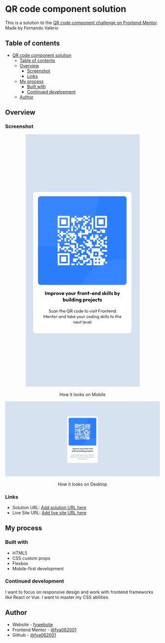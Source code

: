 # QR code component solution

This is a solution to the [QR code component challenge on Frontend Mentor](https://www.frontendmentor.io/challenges/qr-code-component-iux_sIO_H). Made by Fernando Valerio

## Table of contents

- [QR code component solution](#qr-code-component-solution)
  - [Table of contents](#table-of-contents)
  - [Overview](#overview)
    - [Screenshot](#screenshot)
    - [Links](#links)
  - [My process](#my-process)
    - [Built with](#built-with)
    - [Continued development](#continued-development)
  - [Author](#author)

## Overview

### Screenshot
<p align="center">
  <img src="./images/mobile.png">
</p>
<p align="center">
How it looks on Mobile
</p>

<p align="center">
  <img src="./images/desktop.png">
</p>



<p align="center">
  How it looks on Desktop
</p>

### Links

- Solution URL: [Add solution URL here](https://your-solution-url.com)
- Live Site URL: [Add live site URL here](https://your-live-site-url.com)

## My process

### Built with

- HTML5
- CSS custom props
- Flexbox
- Mobile-first development


### Continued development

I want to focus on responsive design and work with frontend frameworks like React or Vue. I want to master my CSS abilities.

## Author

- Website - [fvwebsite](https://fvwebsite.netlify.app/)
- Frontend Mentor - [@fva062001](https://www.frontendmentor.io/profile/fva062001)
- Github - [@fva062001](https://github.com/fva062001)

